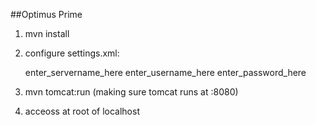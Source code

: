 ##Optimus Prime

1. mvn install
2. configure settings.xml:

    <servers>
        <server>
            <id>enter_servername_here</id>
            <username>enter_username_here</username>
            <password>enter_password_here</password>
        </server>
    </servers>


3. mvn tomcat:run (making sure tomcat runs at :8080)
4. acceoss at root of localhost
